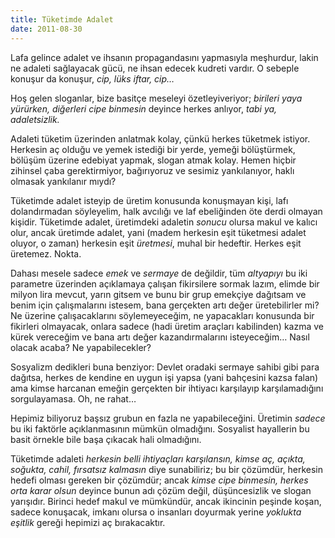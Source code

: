 ```yaml
---
title: Tüketimde Adalet
date: 2011-08-30
---
```


Lafa gelince adalet ve ihsanın propagandasını yapmasıyla meşhurdur,
lakin ne adaleti sağlayacak gücü, ne ihsan edecek kudreti vardır. O
sebeple konuşur da konuşur, *cip, lüks iftar, cip…*

Hoş gelen sloganlar, bize basitçe meseleyi özetleyiveriyor; *birileri
yaya yürürken, diğerleri cipe binmesin* deyince herkes anlıyor, *tabi
ya, adaletsizlik.*

Adaleti tüketim üzerinden anlatmak kolay, çünkü herkes tüketmek istiyor.
Herkesin aç olduğu ve yemek istediği bir yerde, yemeği bölüştürmek,
bölüşüm üzerine edebiyat yapmak, slogan atmak kolay. Hemen hiçbir
zihinsel çaba gerektirmiyor, bağırıyoruz ve sesimiz yankılanıyor, haklı
olmasak yankılanır mıydı?

Tüketimde adalet isteyip de üretim konusunda konuşmayan kişi, lafı
dolandırmadan söyleyelim, halk avcılığı ve laf ebeliğinden öte derdi
olmayan kişidir. Tüketimde adalet, üretimdeki adaletin *sonucu* olursa
makul ve kalıcı olur, ancak üretimde adalet, yani (madem herkesin eşit
tüketmesi adalet oluyor, o zaman) herkesin eşit *üretmesi*, muhal bir
hedeftir. Herkes eşit üretemez. Nokta.

Dahası mesele sadece *emek* ve *sermaye* de değildir, tüm *altyapıyı* bu
iki parametre üzerinden açıklamaya çalışan fikirsilere sormak lazım,
elimde bir milyon lira mevcut, yarın gitsem ve bunu bir grup emekçiye
dağıtsam ve benim için çalışmalarını istesem, bana gerçekten artı değer
üretebilirler mi? Ne üzerine çalışacaklarını söylemeyeceğim, ne
yapacakları konusunda bir fikirleri olmayacak, onlara sadece (hadi
üretim araçları kabilinden) kazma ve kürek vereceğim ve bana artı değer
kazandırmalarını isteyeceğim… Nasıl olacak acaba? Ne yapabilecekler?

Sosyalizm dedikleri buna benziyor: Devlet oradaki sermaye sahibi gibi
para dağıtsa, herkes de kendine en uygun işi yapsa (yani bahçesini kazsa
falan) ama kimse harcanan emeğin gerçekten bir ihtiyacı karşılayıp
karşılamadığını sorgulayamasa. Oh, ne rahat…

Hepimiz biliyoruz başsız grubun en fazla ne yapabileceğini. Üretimin
*sadece* bu iki faktörle açıklanmasının mümkün olmadığını. Sosyalist
hayallerin bu basit örnekle bile başa çıkacak hali olmadığını.

Tüketimde adaleti *herkesin belli ihtiyaçları karşılansın, kimse aç,
açıkta, soğukta, cahil, fırsatsız kalmasın* diye sunabiliriz; bu bir
çözümdür, herkesin hedefi olması gereken bir çözümdür; ancak *kimse cipe
binmesin, herkes orta karar olsun* deyince bunun adı çözüm değil,
düşüncesizlik ve slogan yarışıdır. Birinci hedef makul ve mümkündür,
ancak ikincinin peşinde koşan, sadece konuşacak, imkanı olursa o
insanları doyurmak yerine *yoklukta eşitlik* gereği hepimizi aç
bırakacaktır.
